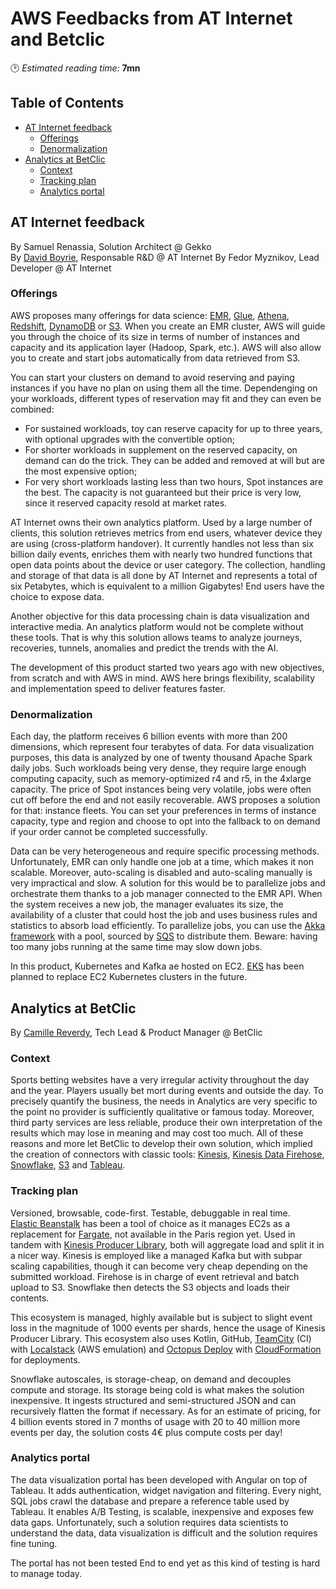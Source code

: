 # AWS Feedbacks from AT Internet and Betclic
🕑 *Estimated reading time:* **7mn**

## Table of Contents
  * [AT Internet feedback](#at-internet-feedback)
    + [Offerings](#offerings)
    + [Denormalization](#denormalization)
  * [Analytics at BetClic](#analytics-at-betclic)
    + [Context](#context)
    + [Tracking plan](#tracking-plan)
    + [Analytics portal](#analytics-portal)

## AT Internet feedback
By Samuel Renassia, Solution Architect @ Gekko  
By [David Boyrie](https://twitter.com/dboyrie), Responsable R&D @ AT Internet
By Fedor Myznikov, Lead Developer @ AT Internet

### Offerings

AWS proposes many offerings for data science: [EMR](https://aws.amazon.com/emr/), [Glue](https://aws.amazon.com/glue/), [Athena](https://aws.amazon.com/athena/), [Redshift](https://aws.amazon.com/redshift/), [DynamoDB](https://aws.amazon.com/dynamodb/) or [S3](https://aws.amazon.com/s3/). When you create an EMR cluster, AWS will guide you through the choice of its size in terms of number of instances and capacity and its application layer (Hadoop, Spark, etc.). AWS will also allow you to create and start jobs automatically from data retrieved from S3.

You can start your clusters on demand to avoid reserving and paying instances if you have no plan on using them all the time. Dependenging on your workloads, different types of reservation may fit and they can even be combined:
- For sustained workloads, toy can reserve capacity for up to three years, with optional upgrades with the convertible option;
- For shorter workloads in supplement on the reserved capacity, on demand can do the trick. They can be added and removed at will but are the most expensive option;
- For very short workloads lasting less than two hours, Spot instances are the best. The capacity is not guaranteed but their price is very low, since it reserved capacity resold at market rates.

AT Internet owns their own analytics platform. Used by a large number of clients, this solution retrieves metrics from end users, whatever device they are using (cross-platform handover). It currently handles not less than six billion daily events, enriches them with nearly two hundred functions that open data points about the device or user category. The collection, handling and storage of that data is all done by AT Internet and represents a total of six Petabytes, which is equivalent to a million Gigabytes! End users have the choice to expose data.

Another objective for this data processing chain is data visualization and interactive media. An analytics platform would not be complete without these tools. That is why this solution allows teams to analyze journeys, recoveries, tunnels, anomalies and predict the trends with the AI.

The development of this product started two years ago with new objectives, from scratch and with AWS in mind. AWS here brings flexibility, scalability and implementation speed to deliver features faster.

### Denormalization

Each day, the platform receives 6 billion events with more than 200 dimensions, which represent four terabytes of data. For data visualization purposes, this data is analyzed by one of twenty thousand Apache Spark daily jobs. Such workloads being very dense, they require large enough computing capacity, such as memory-optimized r4 and r5, in the 4xlarge capacity. The price of Spot instances being very volatile, jobs were often cut off before the end and not easily recoverable. AWS proposes a solution for that: instance fleets. You can set your preferences in terms of instance capacity, type and region and choose to opt into the fallback to on demand if your order cannot be completed successfully.

Data can be very heterogeneous and require specific processing methods. Unfortunately, EMR can only handle one job at a time, which makes it non scalable. Moreover, auto-scaling is disabled and auto-scaling manually is very impractical and slow. A solution for this would be to parallelize jobs and orchestrate them thanks to a job manager connected to the EMR API. When the system receives a new job, the manager evaluates its size, the availability of a cluster that could host the job and uses business rules and statistics to absorb load efficiently. To parallelize jobs, you can use the [Akka framework](https://akka.io/) with a pool, sourced by [SQS](https://aws.amazon.com/sqs/) to distribute them. Beware: having too many jobs running at the same time may slow down jobs.

In this product, Kubernetes and Kafka ae hosted on EC2. [EKS](https://aws.amazon.com/eks/) has been planned to replace EC2 Kubernetes clusters in the future.

## Analytics at BetClic
By [Camille Reverdy](https://twitter.com/camillereverdy), Tech Lead & Product Manager @ BetClic

### Context

Sports betting websites have a very irregular activity throughout the day and the year. Players usually bet mort during events and outside the day. To precisely quantify the business, the needs in Analytics are very specific to the point no provider is sufficiently qualitative or famous today. Moreover, third party services are less reliable, produce their own interpretation of the results which may lose in meaning and may cost too much. All of these reasons and more let BetClic to develop their own solution, which implied the creation of connectors with classic tools: [Kinesis](https://aws.amazon.com/kinesis/), [Kinesis Data Firehose](https://aws.amazon.com/kinesis/data-firehose/), [Snowflake](https://www.snowflake.com/), [S3](https://aws.amazon.com/s3/) and [Tableau](https://www.tableau.com/).

### Tracking plan

Versioned, browsable, code-first. Testable, debuggable in real time.  
[Elastic Beanstalk](https://aws.amazon.com/elasticbeanstalk/) has been a tool of choice as it manages EC2s as a replacement for [Fargate](https://aws.amazon.com/fargate/), not available in the Paris region yet. Used in tandem with [Kinesis Producer Library](https://github.com/awslabs/amazon-kinesis-producer), both will aggregate load and split it in a nicer way. Kinesis is employed like a managed Kafka but with subpar scaling capabilities, though it can become very cheap depending on the submitted workload. Firehose is in charge of event retrieval and batch upload to S3. Snowflake then detects the S3 objects and loads their contents.

This ecosystem is managed, highly available but is subject to slight event loss in the magnitude of 1000 events per shards, hence the usage of Kinesis Producer Library. This ecosystem also uses Kotlin, GitHub, [TeamCity](https://www.jetbrains.com/teamcity/) (CI) with [Localstack](https://localstack.cloud/) (AWS emulation) and [Octopus Deploy](https://octopus.com/) with [CloudFormation](https://aws.amazon.com/cloudformation/) for deployments.

Snowflake autoscales, is storage-cheap, on demand and decouples compute and storage. Its storage being cold is what makes the solution inexpensive. It ingests structured and semi-structured JSON and can recursively flatten the format if necessary. As for an estimate of pricing, for 4 billion events stored in 7 months of usage with 20 to 40 million more events per day, the solution costs 4€ plus compute costs per day!

### Analytics portal

The data visualization portal has been developed with Angular on top of Tableau. It adds authentication, widget navigation and filtering. Every night, SQL jobs crawl the database and prepare a reference table used by Tableau. It enables A/B Testing, is scalable, inexpensive and exposes few data gaps. Unfortunately, such a solution requires data scientists to understand the data, data visualization is difficult and the solution requires fine tuning.

The portal has not been tested End to end yet as this kind of testing is hard to manage today.